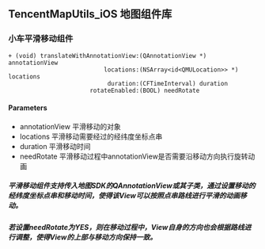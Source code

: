 ## TencentMapUtils_iOS 地图组件库 
### 小车平滑移动组件

	+ (void) translateWithAnnotationView:(QAnnotationView *) annotationView 
							   locations:(NSArray<id<QMULocation>> *) locations 
							    duration:(CFTimeInterval) duration 
						   rotateEnabled:(BOOL) needRotate 

#### Parameters
* annotationView	平滑移动的对象
* locations	平滑移动需要经过的经纬度坐标点串
* duration	平滑移动时间
* needRotate	平滑移动过程中annotationView是否需要沿移动方向执行旋转动画


##### 平滑移动组件支持传入地图SDK的QAnnotationView或其子类，通过设置移动的经纬度坐标点串和移动时间，使得该View可以按照点串路线进行平滑的动画移动。  
##### 若设置needRotate为YES，则在移动过程中，View自身的方向也会根据路线进行调整，使得View的上部与移动方向保持一致。
